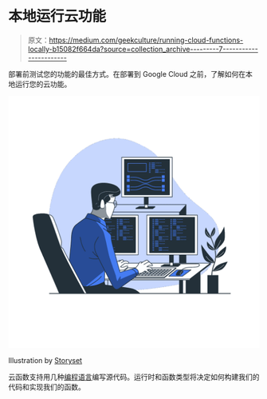 # 本地运行云功能

> 原文：<https://medium.com/geekculture/running-cloud-functions-locally-b15082f664da?source=collection_archive---------7----------------------->

部署前测试您的功能的最佳方式。在部署到 Google Cloud 之前，了解如何在本地运行您的云功能。

![](img/c298bef5ed9cbd4d36c5c419c89f9f48.png)

Illustration by [Storyset](https://storyset.com/)

云函数支持用几种[编程语言](https://cloud.google.com/functions/docs/concepts/exec#runtimes)编写源代码。运行时和函数类型将决定如何构建我们的代码和实现我们的函数。